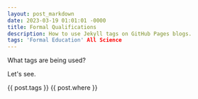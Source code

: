 ```yaml
---
layout: post_markdown
date: 2023-03-19 01:01:01 -0000
title: Formal Qualifications
description: How to use Jekyll tags on GitHub Pages blogs.
tags: 'Formal Education' All Science
---
```



What tags are being used?

Let's see.

{{ post.tags }}
{{ post.where }}
